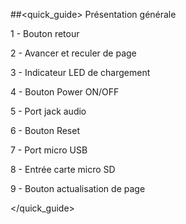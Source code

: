 ##<quick_guide> Présentation générale

1 - Bouton retour

2 -	Avancer et reculer de page

3 -	Indicateur LED de chargement

4 -	Bouton Power ON/OFF

5 -	Port jack audio

6 -	Bouton Reset

7 -	Port micro USB

8 - Entrée carte micro SD

9 - Bouton actualisation de page

</quick_guide>
